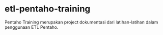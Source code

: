 # etl-pentaho-training
Pentaho Training merupakan project dokumentasi dari latihan-latihan dalam penggunaan ETL Pentaho.
